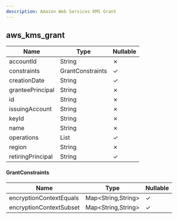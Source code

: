 ```yaml
---
description: Amazon Web Services KMS Grant
---
```

aws_kms_grant
-------------

| **Name**          | **Type**         | **Nullable** |
| ----------------- | ---------------- | ------------ |
| accountId         | String           | &cross;      |
| constraints       | GrantConstraints | &check;      |
| creationDate      | String           | &check;      |
| granteePrincipal  | String           | &cross;      |
| id                | String           | &cross;      |
| issuingAccount    | String           | &cross;      |
| keyId             | String           | &cross;      |
| name              | String           | &cross;      |
| operations        | List<String>     | &check;      |
| region            | String           | &cross;      |
| retiringPrincipal | String           | &check;      |

#### GrantConstraints
| **Name**                | **Type**           | **Nullable** |
| ----------------------- | ------------------ | ------------ |
| encryptionContextEquals | Map<String,String> | &check;      |
| encryptionContextSubset | Map<String,String> | &check;      |
